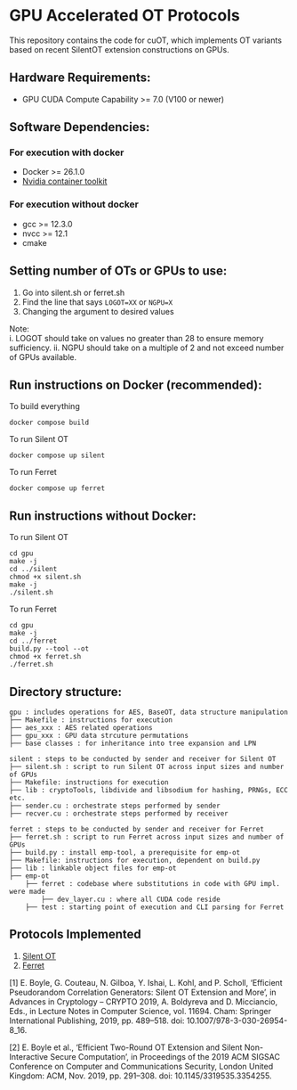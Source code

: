 # GPU Accelerated OT Protocols

This repository contains the code for cuOT, which implements OT variants based on recent SilentOT extension constructions on GPUs.

## Hardware Requirements:
* GPU CUDA Compute Capability >= 7.0 (V100 or newer)

## Software Dependencies:
### For execution with docker
* Docker >= 26.1.0
* [Nvidia container toolkit](https://github.com/NVIDIA/nvidia-container-toolkit)  
### For execution without docker
* gcc >= 12.3.0
* nvcc >= 12.1  
* cmake

## Setting number of OTs or GPUs to use:
1. Go into silent.sh or ferret.sh
2. Find the line that says `LOGOT=XX` or `NGPU=X`
3. Changing the argument to desired values

Note:  
i. LOGOT should take on values no greater than 28 to ensure memory sufficiency. 
ii. NGPU should take on a multiple of 2 and not exceed number of GPUs available.  

## Run instructions on Docker (recommended):
To build everything
```
docker compose build
```
To run Silent OT
```
docker compose up silent
```

To run Ferret
```
docker compose up ferret
```

## Run instructions without Docker:
To run Silent OT
```
cd gpu
make -j
cd ../silent
chmod +x silent.sh
make -j
./silent.sh
```

To run Ferret
```
cd gpu
make -j
cd ../ferret
build.py --tool --ot
chmod +x ferret.sh
./ferret.sh
```

## Directory structure:
```
gpu : includes operations for AES, BaseOT, data structure manipulation
├── Makefile : instructions for execution
├── aes_xxx : AES related operations
├── gpu_xxx : GPU data strcuture permutations
├── base classes : for inheritance into tree expansion and LPN

silent : steps to be conducted by sender and receiver for Silent OT
├── silent.sh : script to run Silent OT across input sizes and number of GPUs
├── Makefile: instructions for execution
├── lib : cryptoTools, libdivide and libsodium for hashing, PRNGs, ECC etc.
├── sender.cu : orchestrate steps performed by sender
├── recver.cu : orchestrate steps performed by receiver

ferret : steps to be conducted by sender and receiver for Ferret
├── ferret.sh : script to run Ferret across input sizes and number of GPUs
├── build.py : install emp-tool, a prerequisite for emp-ot
├── Makefile: instructions for execution, dependent on build.py
├── lib : linkable object files for emp-ot
├── emp-ot
    ├── ferret : codebase where substitutions in code with GPU impl. were made
        ├── dev_layer.cu : where all CUDA code reside
    ├── test : starting point of execution and CLI parsing for Ferret
```

## Protocols Implemented

1. [Silent OT](https://github.com/osu-crypto/libOTe)
2. [Ferret](https://github.com/emp-toolkit/emp-ot)

[1] E. Boyle, G. Couteau, N. Gilboa, Y. Ishai, L. Kohl, and P. Scholl, ‘Efficient Pseudorandom Correlation Generators: Silent OT Extension and More’, in Advances in Cryptology – CRYPTO 2019, A. Boldyreva and D. Micciancio, Eds., in Lecture Notes in Computer Science, vol. 11694. Cham: Springer International Publishing, 2019, pp. 489–518. doi: 10.1007/978-3-030-26954-8_16.

[2] E. Boyle et al., ‘Efficient Two-Round OT Extension and Silent Non-Interactive Secure Computation’, in Proceedings of the 2019 ACM SIGSAC Conference on Computer and Communications Security, London United Kingdom: ACM, Nov. 2019, pp. 291–308. doi: 10.1145/3319535.3354255.
